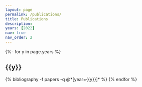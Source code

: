 ```yaml
---
layout: page
permalink: /publications/
title: Publications
description:
years: [2022]
nav: true
nav_order: 2
---
```

<!-- _pages/publications.md -->
<div class="publications">

{%- for y in page.years %}
  <h2 class="year">{{y}}</h2>
  {% bibliography -f papers -q @*[year={{y}}]* %}
{% endfor %}

</div>
